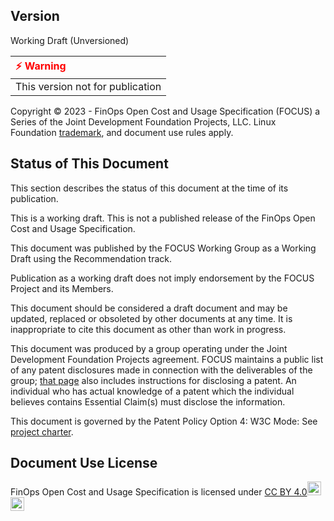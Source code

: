 ## Version

Working Draft (Unversioned)

| <span style="color:Red">&#x26A1; Warning</span>                                |
|:-------------------------------------------------------------------------------|
| This version not for publication                                               |

Copyright © 2023 - FinOps Open Cost and Usage Specification (FOCUS) a Series of the Joint Development Foundation Projects, LLC. Linux Foundation [trademark](https://www.linuxfoundation.org/legal/trademarks), and document use rules apply.

## Status of This Document

This section describes the status of this document at the time of its publication.

This is a working draft. This is not a published release of the FinOps Open Cost and Usage Specification.

This document was published by the FOCUS Working Group as a Working Draft using the Recommendation track.

Publication as a working draft does not imply endorsement by the FOCUS Project and its Members.

This document should be considered a draft document and may be updated, replaced or obsoleted by other documents at any time. It is inappropriate to cite this document as other than work in progress.

This document was produced by a group operating under the Joint Development Foundation Projects agreement. FOCUS maintains a public list of any patent disclosures made in connection with the deliverables of the group; [that page](https://github.com/FinOps-Open-Cost-and-Usage-Spec/FOCUS_Spec/blob/working_draft/ipr.md) also includes instructions for disclosing a patent. An individual who has actual knowledge of a patent which the individual believes contains Essential Claim(s) must disclose the information.

This document is governed by the Patent Policy Option 4: W3C Mode:
See [project charter](https://github.com/FinOps-Open-Cost-and-Usage-Spec/foundation/blob/main/FOCUS_-_Membership_Agreement_Package_for_use.pdf).

<div style="page-break-after: always"></div>

## Document Use License

<p xmlns:cc="http://creativecommons.org/ns#" xmlns:dct="http://purl.org/dc/terms/"><span property="dct:title">FinOps Open Cost and Usage Specification</span> is licensed under <a href="http://creativecommons.org/licenses/by/4.0/?ref=chooser-v1" target="_blank" rel="license noopener noreferrer">CC BY 4.0<img style="height:22px!important;" src="https://mirrors.creativecommons.org/presskit/icons/cc.svg?ref=chooser-v1"><img style="height:22px!important;" src="https://mirrors.creativecommons.org/presskit/icons/by.svg?ref=chooser-v1"></a></p>
